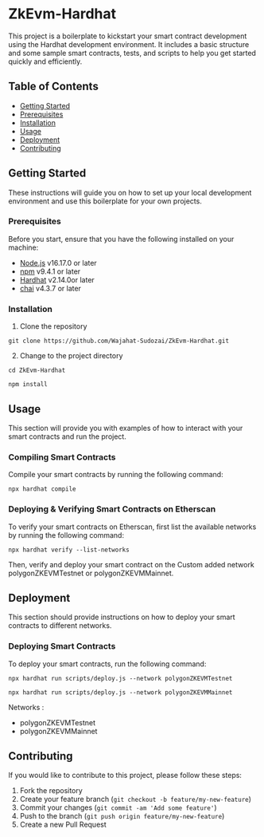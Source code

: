 # ZkEvm-Hardhat

This project is a boilerplate to kickstart your smart contract development using the Hardhat development environment. It includes a basic structure and some sample smart contracts, tests, and scripts to help you get started quickly and efficiently.

## Table of Contents

- [Getting Started](#getting-started)
- [Prerequisites](#prerequisites)
- [Installation](#installation)
- [Usage](#usage)
- [Deployment](#deployment)
- [Contributing](#contributing)

## Getting Started

These instructions will guide you on how to set up your local development environment and use this boilerplate for your own projects.

### Prerequisites

Before you start, ensure that you have the following installed on your machine:

- [Node.js](https://nodejs.org/) v16.17.0 or later
- [npm](https://www.npmjs.com/) v9.4.1 or later
- [Hardhat](https://hardhat.org/) v2.14.0or later
- [chai](https://www.chaijs.com/) v4.3.7 or later

### Installation

1. Clone the repository

```shell
git clone https://github.com/Wajahat-Sudozai/ZkEvm-Hardhat.git
```

2. Change to the project directory

```shell
cd ZkEvm-Hardhat
```

```shell
npm install  
```

## Usage

This section will provide you with examples of how to interact with your smart contracts and run the project.

### Compiling Smart Contracts

Compile your smart contracts by running the following command:

```shell
npx hardhat compile 
```

### Deploying & Verifying Smart Contracts on Etherscan

To verify your smart contracts on Etherscan, first list the available networks by running the following command:

```shell
npx hardhat verify --list-networks
```
Then, verify and deploy your smart contract on the Custom added network polygonZKEVMTestnet or polygonZKEVMMainnet.

## Deployment

This section should provide instructions on how to deploy your smart contracts to different networks.

### Deploying Smart Contracts

To deploy your smart contracts, run the following command:

```shell
npx hardhat run scripts/deploy.js --network polygonZKEVMTestnet
```
```shell
npx hardhat run scripts/deploy.js --network polygonZKEVMMainnet
```
Networks :
- polygonZKEVMTestnet
- polygonZKEVMMainnet

## Contributing

If you would like to contribute to this project, please follow these steps:

1. Fork the repository
2. Create your feature branch (`git checkout -b feature/my-new-feature`)
3. Commit your changes (`git commit -am 'Add some feature'`)
4. Push to the branch (`git push origin feature/my-new-feature`)
5. Create a new Pull Request


